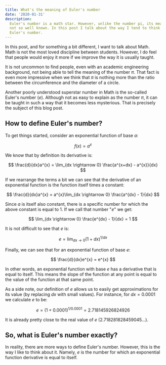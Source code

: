 ```yaml
---
title: What's the meaning of Euler's number
date: '2020-01-31'
description:
  Euler's number is a math star. However, unlike the number pi, its meaning is
  not so well known. In this post I talk about the way I tend to think about
  Euler's number.
---
```


In this post, and for something a bit different, I want to talk about Math. Math
is not the most loved discipline between students. However, I do feel that
people would enjoy it more if we improve the way it is usually taught.

It is not uncommon to find people, even with an academic engineering background,
not being able to tell the meaning of the number $\pi$. That fact is even more
impressive when we think that $\pi$ is nothing more than the ratio between the
circumference and the diameter of a circle.

Another poorly understood superstar number in Math is the so-called Euler's
number ($e$). Although not as easy to explain as the number $\pi$, it can be
taught in such a way that it becomes less mysterious. That is precisely the
subject of this blog post.

## How to define Euler's number?

To get things started, consider an exponential function of base $a$:

$$
f(x) = a^{x}
$$

We know that by definition its derivative is:

$$
\frac{d}{dx}a^{x} = \lim_{dx \rightarrow 0} \frac{a^{x+dx} - a^{x}}{dx}
$$

If we rearrange the terms a bit we can see that the derivative of an exponential
function is the function itself times a constant:

$$
\frac{d}{dx}a^{x} = a^{x}\lim_{dx \rightarrow 0} \frac{a^{dx} - 1}{dx}
$$

Since $a$ is itself also constant, there is a specific number for which the
above constant is equal to $1$. If we call that number "$e$" we get:

$$
\lim_{dx \rightarrow 0} \frac{e^{dx} - 1}{dx} = 1
$$

It is not difficult to see that $e$ is:

$$
e = \lim_{dx \rightarrow 0} \left(1 + dx\right) ^ {1/dx}
$$

Finally, we can see that for an exponential function of base $e$:

$$
\frac{d}{dx}e^{x} = e^{x}
$$

In other words, an exponential function with base $e$ has a derivative that is
equal to itself. This means the slope of the function at any point is equal to
the value of the function at that same point.

As a side note, our definition of $e$ allows us to easily get approximations for
its value (by replacing $dx$ with small values). For instance, for $dx = 0.0001$
we calculate $e$ to be:

$$
e = \left( 1 + 0.0001 \right) ^ {1 / 0.0001} = 2.718145926824926
$$

It is already pretty close to the real value of $e$ ($2.718281828459045...$).

## So, what is Euler's number exactly?

In reality, there are more ways to define Euler's number. However, this is the
way I like to think about it. Namely, $e$ is the number for which an exponential
function derivative is equal to itself.
